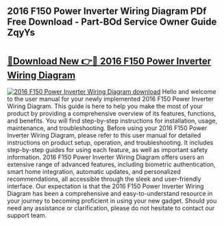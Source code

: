## 2016 F150 Power Inverter Wiring Diagram PDf Free Download - Part-BOd Service Owner Guide ZqyYs

# <h2><a href="http://dfulff.blite.top/?on=2016+F150+Power+Inverter+Wiring+Diagram">🔗Download New 👉🔴 2016 F150 Power Inverter Wiring Diagram</a></h2>

[![2016 F150 Power Inverter Wiring Diagram download](https://i.imgur.com/lujVjoI.png)](http://dfulff.blite.top/?on=2016+F150+Power+Inverter+Wiring+Diagram)
Hello and welcome to the user manual for your newly implemented 2016 F150 Power Inverter Wiring Diagram. This guide is here to help you make the most of your product by providing a comprehensive overview of its features, functions, and benefits. You will find step-by-step instructions for installation, usage, maintenance, and troubleshooting. Before using your 2016 F150 Power Inverter Wiring Diagram, please refer to this user manual for detailed instructions on product setup, operation, and troubleshooting. It includes step-by-step guides for using each feature, as well as important safety information. 2016 F150 Power Inverter Wiring Diagram offers users an extensive range of advanced features, including biometric authentication, smart home integration, automatic updates, and personalized recommendations, all accessible through the sleek and user-friendly interface. Our expectation is that the 2016 F150 Power Inverter Wiring Diagram has been a comprehensive and easy-to-understand resource in your journey to becoming proficient in using your new gadget. Should you need any assistance or clarification, please do not hesitate to contact our support team.
